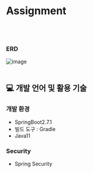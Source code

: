 # Assignment


<br></br>
### ERD
![image](https://user-images.githubusercontent.com/43610417/189062113-1edd2797-a450-485e-8ed7-212253be8193.png)
<br></br>
## 💻 개발 언어 및 활용 기술

### 개발 환경 
* SpringBoot2.7.1
* 빌드 도구 : Gradle
* Java11
### Security 
* Spring Security

